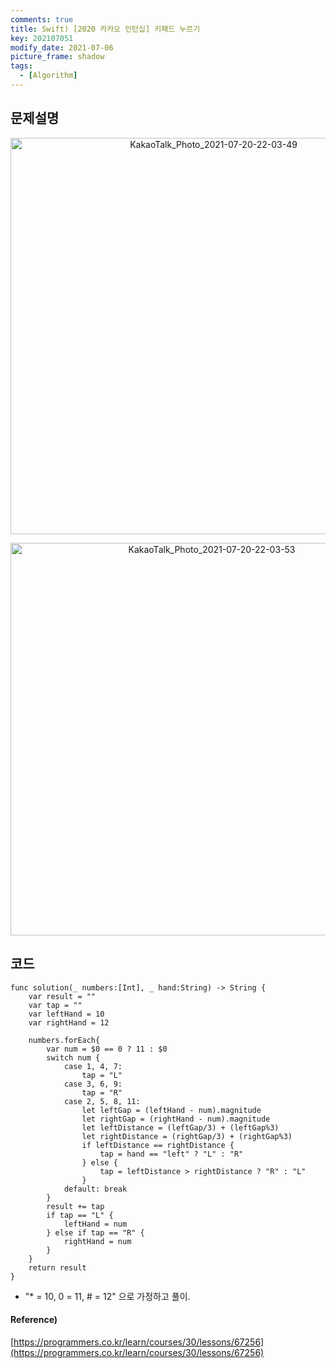 ```yaml
---
comments: true
title: Swift) [2020 카카오 인턴십] 키패드 누르기
key: 202107051
modify_date: 2021-07-06
picture_frame: shadow
tags:
  - [Algorithm]
---
```

 
## 문제설명
 
<p style="text-align:center"><img width="634" alt="KakaoTalk_Photo_2021-07-20-22-03-49" src="https://user-images.githubusercontent.com/50580583/126329011-8d4df6ad-d808-4cce-827e-21478f6bc0c9.png"></p>   
<p style="text-align:center"><img width="628" alt="KakaoTalk_Photo_2021-07-20-22-03-53" src="https://user-images.githubusercontent.com/50580583/126329018-074340fe-3e91-4e71-92a5-7baa53046740.png"></p>   
 
## 코드
 
```
func solution(_ numbers:[Int], _ hand:String) -> String {
    var result = ""
    var tap = ""
    var leftHand = 10
    var rightHand = 12
    
    numbers.forEach{
        var num = $0 == 0 ? 11 : $0
        switch num {
            case 1, 4, 7:
                tap = "L"
            case 3, 6, 9:
                tap = "R"
            case 2, 5, 8, 11:
                let leftGap = (leftHand - num).magnitude
                let rightGap = (rightHand - num).magnitude
                let leftDistance = (leftGap/3) + (leftGap%3)
                let rightDistance = (rightGap/3) + (rightGap%3)
                if leftDistance == rightDistance {
                    tap = hand == "left" ? "L" : "R"
                } else {
                    tap = leftDistance > rightDistance ? "R" : "L"
                }
            default: break
        }
        result += tap
        if tap == "L" {
            leftHand = num
        } else if tap == "R" {
            rightHand = num
        }
    }
    return result
}
```
 
- "* = 10, 0 = 11, # = 12" 으로 가정하고 풀이.   
 
#### Reference)
 
[https://programmers.co.kr/learn/courses/30/lessons/67256](https://programmers.co.kr/learn/courses/30/lessons/67256)   
 
